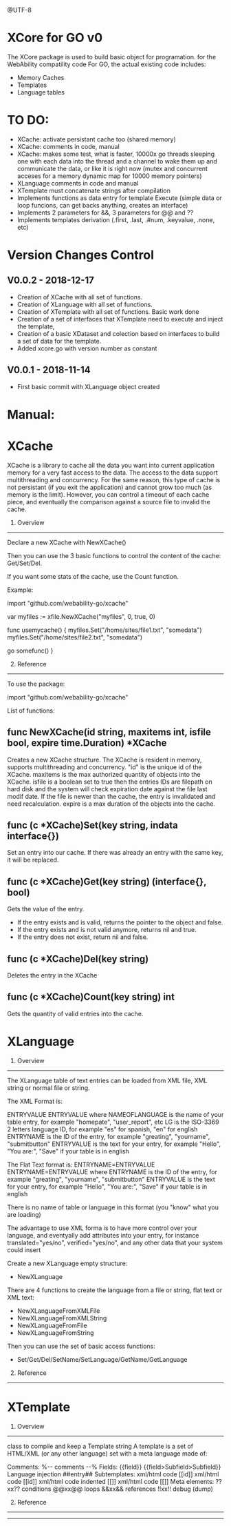 @UTF-8

XCore for GO v0
=============================

The XCore package is used to build basic object for programation. for the WebAbility compatility code
For GO, the actual existing code includes:
- Memory Caches
- Templates
- Language tables

TO DO:
======
- XCache: activate persistant cache too (shared memory)
- XCache: comments in code, manual
- XCache: makes some test, what is faster, 10000x go threads sleeping one with each data into the thread and a channel to wake them up and communicate the data, or like it is right now (mutex and concurrent acceses for a memory dynamic map for 10000 memory pointers)
- XLanguage comments in code and manual
- XTemplate must concatenate strings after compilation
- Implements functions as data entry for template Execute (simple data or loop funcions, can get backs anything, creates an interface)
- Implements 2 parameters for &&, 3 parameters for @@ and ??
- Implements templates derivation (.first, .last, .#num, .keyvalue, .none, etc)

Version Changes Control
=======================

V0.0.2 - 2018-12-17
-----------------------
- Creation of XCache with all set of functions.
- Creation of XLanguage with all set of functions.
- Creation of XTemplate with all set of functions. Basic work done
- Creation of a set of interfaces that XTemplate need to execute and inject the template, 
- Creation of a basic XDataset and colection based on interfaces to build a set of data for the template.
- Added xcore.go with version number as constant

V0.0.1 - 2018-11-14
-----------------------
- First basic commit with XLanguage object created



Manual:
=======================

XCache
=======================
XCache is a library to cache all the data you want into current application memory for a very fast access to the data.
The access to the data support multithreading and concurrency. For the same reason, this type of cache is not persistant (if you exit the application)
and cannot grow too much (as memory is the limit). 
However, you can control a timeout of each cache piece, and eventually the comparison against a source file to invalid the cache.

1. Overview
-----------------------

Declare a new XCache with NewXCache()

Then you can use the 3 basic functions to control the content of the cache: Get/Set/Del.

If you want some stats of the cache, use the Count function.

Example:

import "github.com/webability-go/xcache"

var myfiles := xfile.NewXCache("myfiles", 0, true, 0)

func usemycache() {
  myfiles.Set("/home/sites/file1.txt", "somedata")
  myfiles.Set("/home/sites/file2.txt", "somedata")

  go somefunc()
}


2. Reference
-----------------------

To use the package: 

import "github.com/webability-go/xcache"

List of functions:

func NewXCache(id string, maxitems int, isfile bool, expire time.Duration) *XCache
------------------------
Creates a new XCache structure. 
The XCache is resident in memory, supports multithreading and concurrency.
"id" is the unique id of the XCache. 
maxitems is the max authorized quantity of objects into the XCache.
isfile is a boolean set to true then the entries IDs are filepath on hard disk and the system will check expiration date against the file last modif date. If the file is newer than the cache, the entry is invalidated and need recalculation.
expire is a max duration of the objects into the cache. 


func (c *XCache)Set(key string, indata interface{}) 
------------------------
Set an entry into our cache. If there was already an entry with the same key, it will be replaced.

func (c *XCache)Get(key string) (interface{}, bool)
------------------------
Gets the value of the entry. 
- If the entry exists and is valid, returns the pointer to the object and false.
- If the entry exists and is not valid anymore, returns nil and true.
- If the entry does not exist, return nil and false.

func (c *XCache)Del(key string)
------------------------
Deletes the entry in the XCache

func (c *XCache)Count(key string) int
------------------------
Gets the quantity of valid entries into the cache.



XLanguage
=======================

1. Overview
------------------------

The XLanguage table of text entries can be loaded from XML file, XML string or normal file or string.

The XML Format is:
<?xml version="1.0" encoding="UTF-8"?>
<language id="NAMEOFLANGUAGE" lang="LG">
  <entry id="ENTRYNAME">ENTRYVALUE</entry>
  <entry id="ENTRYNAME">ENTRYVALUE</entry>
</language>
where NAMEOFLANGUAGE is the name of your table entry, for example "homepate", "user_report", etc
      LG is the ISO-3369 2 letters language ID, for example "es" for spanish, "en" for english
      ENTRYNAME is the ID of the entry, for example "greating", "yourname", "submitbutton"
      ENTRYVALUE is the text for your entry, for example "Hello", "You are:", "Save" if your table is in english

The Flat Text format is:
ENTRYNAME=ENTRYVALUE
ENTRYNAME=ENTRYVALUE
where ENTRYNAME is the ID of the entry, for example "greating", "yourname", "submitbutton"
      ENTRYVALUE is the text for your entry, for example "Hello", "You are:", "Save" if your table is in english

There is no name of table or language in this format (you "know" what you are loading)

The advantage to use XML forma is to have more control over your language, and eventyally add attributes into your entry, 
for instance translated="yes/no", verified="yes/no", and any other data that your system could insert

Create a new XLanguage empty structure:

- NewXLanguage

There are 4 functions to create the language from a file or string, flat text or XML text:

- NewXLanguageFromXMLFile
- NewXLanguageFromXMLString
- NewXLanguageFromFile
- NewXLanguageFromString

Then you can use the set of basic access functions:

- Set/Get/Del/SetName/SetLanguage/GetName/GetLanguage

2. Reference
------------------------






XTemplate
=======================

1. Overview
------------------------

class to compile and keep a Template string
A template is a set of HTML/XML (or any other language) set with a meta language made of:

Comments:
   %-- comments --%
Fields:
  {{field}}
  {{field>Subfield>Subfield}}
Language injection
  ##entry##
Subtemplates:
   xml/html code
   [[id]]
     xml/html code
     [[id]]
       xml/html code indented
     [[]]
     xml/html code
   [[]]
Meta elements:
   ??xx??   conditions
   @@xx@@   loops
   &&xx&&   references
   !!xx!!   debug (dump)

 2. Reference
------------------------


---
